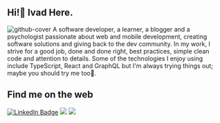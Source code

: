 ## Hi!👋 Ivad Here.
![github-cover](https://user-images.githubusercontent.com/54445417/173148243-8477c7f4-4de4-4c98-b229-d4b0a5f3d593.png)
A software developer, a learner, a blogger and a psychologist passionate about web and mobile development, creating software solutions and giving back to the dev community. In my work, I strive for a good job, done and done right, best practices, simple clean code and attention to details. Some of the technologies I enjoy using include TypeScript, React and GraphQL but I'm always trying things out; maybe you should try me too🤗.

## Find me on the web
<a href="https://www.linkedin.com/in/ivadyhabimana/"><img src="https://img.shields.io/badge/LinkedIn-blue?style=for-the-badge&logo=linkedin&logoColor=white" alt="LinkedIn Badge"></a> <a href="https://dev.to/yvad60"><img src="https://img.shields.io/badge/dev.to-0A0A0A?style=for-the-badge&logo=devdotto&logoColor=white"></a> </a> <a href="https://twitter.com/IvadY_Habimana"><img src="https://img.shields.io/badge/Twitter-1DA1F2?style=for-the-badge&logo=twitter&logoColor=white"></a>

